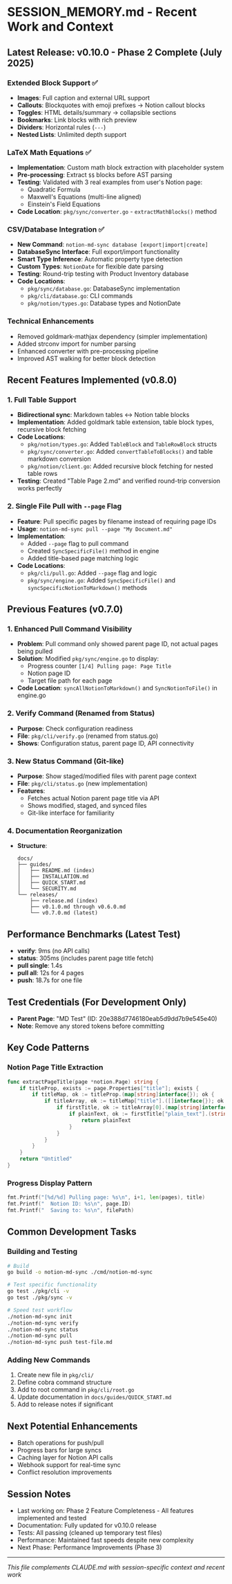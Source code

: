 # SESSION_MEMORY.md - Recent Work and Context

## Latest Release: v0.10.0 - Phase 2 Complete (July 2025)

### Extended Block Support ✅
- **Images**: Full caption and external URL support
- **Callouts**: Blockquotes with emoji prefixes → Notion callout blocks
- **Toggles**: HTML details/summary → collapsible sections
- **Bookmarks**: Link blocks with rich preview
- **Dividers**: Horizontal rules (`---`)
- **Nested Lists**: Unlimited depth support

### LaTeX Math Equations ✅
- **Implementation**: Custom math block extraction with placeholder system
- **Pre-processing**: Extract `$$` blocks before AST parsing
- **Testing**: Validated with 3 real examples from user's Notion page:
  - Quadratic Formula
  - Maxwell's Equations (multi-line aligned)
  - Einstein's Field Equations
- **Code Location**: `pkg/sync/converter.go` - `extractMathBlocks()` method

### CSV/Database Integration ✅
- **New Command**: `notion-md-sync database [export|import|create]`
- **DatabaseSync Interface**: Full export/import functionality
- **Smart Type Inference**: Automatic property type detection
- **Custom Types**: `NotionDate` for flexible date parsing
- **Testing**: Round-trip testing with Product Inventory database
- **Code Locations**:
  - `pkg/sync/database.go`: DatabaseSync implementation
  - `pkg/cli/database.go`: CLI commands
  - `pkg/notion/types.go`: Database types and NotionDate

### Technical Enhancements
- Removed goldmark-mathjax dependency (simpler implementation)
- Added strconv import for number parsing
- Enhanced converter with pre-processing pipeline
- Improved AST walking for better block detection

## Recent Features Implemented (v0.8.0)

### 1. Full Table Support
- **Bidirectional sync**: Markdown tables ↔ Notion table blocks
- **Implementation**: Added goldmark table extension, table block types, recursive block fetching
- **Code Locations**: 
  - `pkg/notion/types.go`: Added `TableBlock` and `TableRowBlock` structs
  - `pkg/sync/converter.go`: Added `convertTableToBlocks()` and table markdown conversion
  - `pkg/notion/client.go`: Added recursive block fetching for nested table rows
- **Testing**: Created "Table Page 2.md" and verified round-trip conversion works perfectly

### 2. Single File Pull with `--page` Flag
- **Feature**: Pull specific pages by filename instead of requiring page IDs
- **Usage**: `notion-md-sync pull --page "My Document.md"`
- **Implementation**: 
  - Added `--page` flag to pull command
  - Created `SyncSpecificFile()` method in engine
  - Added title-based page matching logic
- **Code Locations**: 
  - `pkg/cli/pull.go`: Added `--page` flag and logic
  - `pkg/sync/engine.go`: Added `SyncSpecificFile()` and `syncSpecificNotionToMarkdown()` methods

## Previous Features (v0.7.0)

### 1. Enhanced Pull Command Visibility
- **Problem**: Pull command only showed parent page ID, not actual pages being pulled
- **Solution**: Modified `pkg/sync/engine.go` to display:
  - Progress counter `[1/4] Pulling page: Page Title`
  - Notion page ID
  - Target file path for each page
- **Code Location**: `syncAllNotionToMarkdown()` and `SyncNotionToFile()` in engine.go

### 2. Verify Command (Renamed from Status)
- **Purpose**: Check configuration readiness
- **File**: `pkg/cli/verify.go` (renamed from status.go)
- **Shows**: Configuration status, parent page ID, API connectivity

### 3. New Status Command (Git-like)
- **Purpose**: Show staged/modified files with parent page context
- **File**: `pkg/cli/status.go` (new implementation)
- **Features**:
  - Fetches actual Notion parent page title via API
  - Shows modified, staged, and synced files
  - Git-like interface for familiarity

### 4. Documentation Reorganization
- **Structure**:
  ```
  docs/
  ├── guides/
  │   ├── README.md (index)
  │   ├── INSTALLATION.md
  │   ├── QUICK_START.md
  │   └── SECURITY.md
  └── releases/
      ├── release.md (index)
      ├── v0.1.0.md through v0.6.0.md
      └── v0.7.0.md (latest)
  ```

## Performance Benchmarks (Latest Test)
- **verify**: 9ms (no API calls)
- **status**: 305ms (includes parent page title fetch)
- **pull single**: 1.4s
- **pull all**: 12s for 4 pages
- **push**: 18.7s for one file

## Test Credentials (For Development Only)
- **Parent Page**: "MD Test" (ID: 20e388d7746180eab5d9dd7b9e545e40)
- **Note**: Remove any stored tokens before committing

## Key Code Patterns

### Notion Page Title Extraction
```go
func extractPageTitle(page *notion.Page) string {
    if titleProp, exists := page.Properties["title"]; exists {
        if titleMap, ok := titleProp.(map[string]interface{}); ok {
            if titleArray, ok := titleMap["title"].([]interface{}); ok && len(titleArray) > 0 {
                if firstTitle, ok := titleArray[0].(map[string]interface{}); ok {
                    if plainText, ok := firstTitle["plain_text"].(string); ok && plainText != "" {
                        return plainText
                    }
                }
            }
        }
    }
    return "Untitled"
}
```

### Progress Display Pattern
```go
fmt.Printf("[%d/%d] Pulling page: %s\n", i+1, len(pages), title)
fmt.Printf("  Notion ID: %s\n", page.ID)
fmt.Printf("  Saving to: %s\n", filePath)
```

## Common Development Tasks

### Building and Testing
```bash
# Build
go build -o notion-md-sync ./cmd/notion-md-sync

# Test specific functionality
go test ./pkg/cli -v
go test ./pkg/sync -v

# Speed test workflow
./notion-md-sync init
./notion-md-sync verify
./notion-md-sync status
./notion-md-sync pull
./notion-md-sync push test-file.md
```

### Adding New Commands
1. Create new file in `pkg/cli/`
2. Define cobra command structure
3. Add to root command in `pkg/cli/root.go`
4. Update documentation in `docs/guides/QUICK_START.md`
5. Add to release notes if significant

## Next Potential Enhancements
- Batch operations for push/pull
- Progress bars for large syncs
- Caching layer for Notion API calls
- Webhook support for real-time sync
- Conflict resolution improvements

## Session Notes
- Last working on: Phase 2 Feature Completeness - All features implemented and tested
- Documentation: Fully updated for v0.10.0 release
- Tests: All passing (cleaned up temporary test files)
- Performance: Maintained fast speeds despite new complexity
- Next Phase: Performance Improvements (Phase 3)

---
*This file complements CLAUDE.md with session-specific context and recent work*